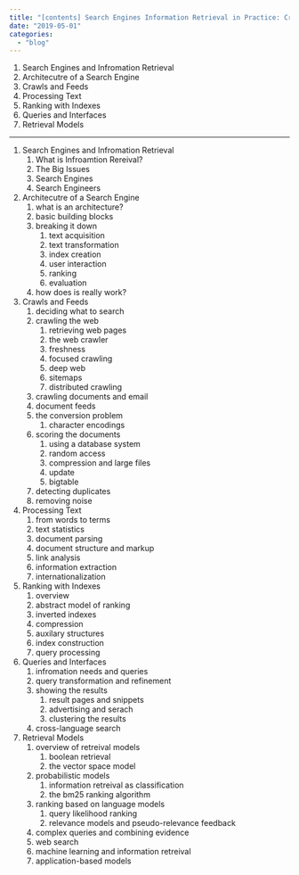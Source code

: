 ```yaml
---
title: "[contents] Search Engines Information Retrieval in Practice: Croft, Metzler, Strohman"
date: "2019-05-01"
categories: 
  - "blog"
---
```


1. Search Engines and Infromation Retrieval
2. Architecutre of a Search Engine
3. Crawls and Feeds
4. Processing Text
5. Ranking with Indexes
6. Queries and Interfaces
7. Retrieval Models

* * *

1. Search Engines and Infromation Retrieval
    1. What is Infroamtion Rereival?
    2. The Big Issues
    3. Search Engines
    4. Search Engineers
2. Architecutre of a Search Engine
    1. what is an architecture?
    2. basic building blocks
    3. breaking it down
        1. text acquisition
        2. text transformation
        3. index creation
        4. user interaction
        5. ranking
        6. evaluation
    4. how does is really work?
3. Crawls and Feeds
    1. deciding what to search
    2. crawling the web
        1. retrieving web pages
        2. the web crawler
        3. freshness
        4. focused crawling
        5. deep web
        6. sitemaps
        7. distributed crawling
    3. crawling documents and email
    4. document feeds
    5. the conversion problem
        1. character encodings
    6. scoring the documents
        1. using a database system
        2. random access
        3. compression and large files
        4. update
        5. bigtable
    7. detecting duplicates
    8. removing noise
4. Processing Text
    1. from words to terms
    2. text statistics
    3. document parsing
    4. document structure and markup
    5. link analysis
    6. information extraction
    7. internationalization
5. Ranking with Indexes
    1. overview
    2. abstract model of ranking
    3. inverted indexes
    4. compression
    5. auxilary structures
    6. index construction
    7. query processing
6. Queries and Interfaces
    1. infromation needs and queries
    2. query transformation and refinement
    3. showing the results
        1. result pages and snippets
        2. advertising and serach
        3. clustering the results
    4. cross-language search
7. Retrieval Models
    1. overview of retreival models
        1. boolean retrieval
        2. the vector space model
    2. probabilistic models
        1. information retreival as classification
        2. the bm25 ranking algorithm
    3. ranking based on language models
        1. query likelihood ranking
        2. relevance models and pseudo-relevance feedback
    4. complex queries and combining evidence
    5. web search
    6. machine learning and information retreival
    7. application-based models
